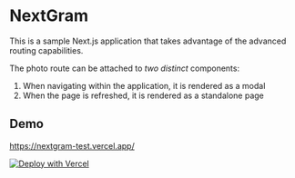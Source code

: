 # NextGram

This is a sample Next.js application that takes advantage of the advanced routing capabilities.

The photo route can be attached to _two distinct_ components:

1. When navigating within the application, it is rendered as a modal
1. When the page is refreshed, it is rendered as a standalone page

## Demo

https://nextgram-test.vercel.app/

[![Deploy with Vercel](https://vercel.com/button)](https://vercel.com/new/clone?repository-url=https%3A%2F%2Fgithub.com%2Fvercel%2Fnextgram)
